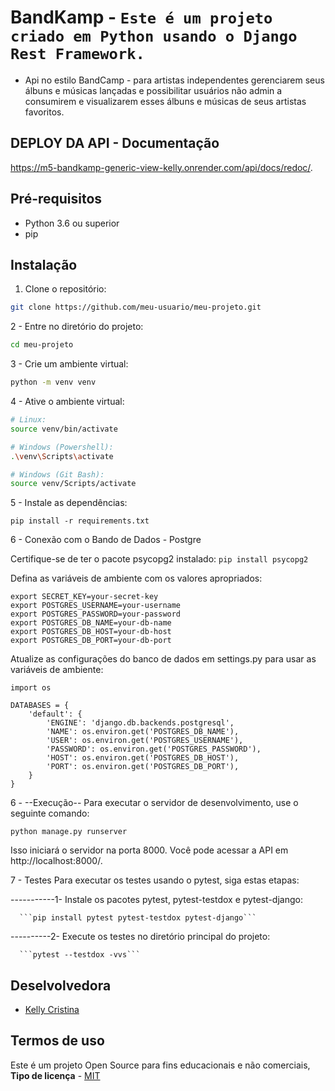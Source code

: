 # BandKamp - ``Este é um projeto criado em Python usando o Django Rest Framework.``

- Api no estilo BandCamp - para artistas independentes gerenciarem seus álbuns e músicas lançadas e possibilitar usuários não admin a consumirem e visualizarem esses álbuns e músicas de seus artistas favoritos.

## DEPLOY DA API - Documentação 

https://m5-bandkamp-generic-view-kelly.onrender.com/api/docs/redoc/.

## Pré-requisitos

- Python 3.6 ou superior
- pip

## Instalação

1. Clone o repositório:
```bash
git clone https://github.com/meu-usuario/meu-projeto.git
```
2 - Entre no diretório do projeto:
```bash
cd meu-projeto
```

3 - Crie um ambiente virtual:
```bash
python -m venv venv
```

4 - Ative o ambiente virtual:
```bash
# Linux:
source venv/bin/activate

# Windows (Powershell):
.\venv\Scripts\activate

# Windows (Git Bash):
source venv/Scripts/activate

```
5 - Instale as dependências:
```
pip install -r requirements.txt
```

6 - Conexão com o Bando de Dados - Postgre

Certifique-se de ter o pacote psycopg2 instalado:
```pip install psycopg2```

Defina as variáveis de ambiente com os valores apropriados:
```
export SECRET_KEY=your-secret-key
export POSTGRES_USERNAME=your-username
export POSTGRES_PASSWORD=your-password
export POSTGRES_DB_NAME=your-db-name
export POSTGRES_DB_HOST=your-db-host
export POSTGRES_DB_PORT=your-db-port
```

Atualize as configurações do banco de dados em settings.py para usar as variáveis de ambiente:
```
import os

DATABASES = {
    'default': {
        'ENGINE': 'django.db.backends.postgresql',
        'NAME': os.environ.get('POSTGRES_DB_NAME'),
        'USER': os.environ.get('POSTGRES_USERNAME'),
        'PASSWORD': os.environ.get('POSTGRES_PASSWORD'),
        'HOST': os.environ.get('POSTGRES_DB_HOST'),
        'PORT': os.environ.get('POSTGRES_DB_PORT'),
    }
}
```
6 - --Execução--
Para executar o servidor de desenvolvimento, use o seguinte comando:
```
python manage.py runserver
```
Isso iniciará o servidor na porta 8000. Você pode acessar a API em http://localhost:8000/.

7 - Testes
Para executar os testes usando o pytest, siga estas etapas:

-----------1- Instale os pacotes pytest, pytest-testdox e pytest-django:
      
      ```pip install pytest pytest-testdox pytest-django```
 
 ----------2- Execute os testes no diretório principal do projeto:
      
      ```pytest --testdox -vvs```

## Deselvolvedora

- <a name="kelly" href="https://www.linkedin.com/in/kelly-cristina-galliani/" target="_blank">Kelly Cristina</a>

<a name="termos"></a>

## Termos de uso

Este é um projeto Open Source para fins educacionais e não comerciais, **Tipo de licença** - <a name="mit" href="https://opensource.org/licenses/MIT" target="_blank">MIT</a>


